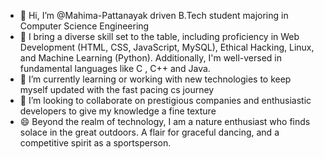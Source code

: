 - 👋 Hi, I’m @Mahima-Pattanayak driven B.Tech student majoring in Computer Science Engineering
- 👀 I bring a diverse skill set to the table, including proficiency in Web Development (HTML, CSS, JavaScript, MySQL), Ethical Hacking, Linux, and Machine Learning (Python). Additionally, I'm well-versed in fundamental languages like C , C++ and Java.
- 🌱 I’m currently learning or working with new technologies to keep myself updated with the fast pacing cs journey 
- 💞️ I’m looking to collaborate on prestigious companies and enthusiastic developers to give my knowledge a fine texture
- 😄 Beyond the realm of technology, I am a nature enthusiast who finds solace in the great outdoors. A flair for graceful dancing, and a competitive spirit as a sportsperson.
